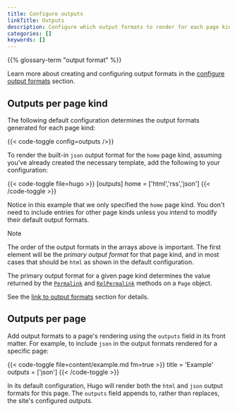 ```yaml
---
title: Configure outputs
linkTitle: Outputs
description: Configure which output formats to render for each page kind.
categories: []
keywords: []
---
```


{{% glossary-term "output format" %}}

Learn more about creating and configuring output formats in the [configure output formats] section.

## Outputs per page kind

The following default configuration determines the output formats generated for each page kind:

{{< code-toggle config=outputs />}}

To render the built-in `json` output format for the `home` page kind, assuming you've already created the necessary template, add the following to your configuration:

{{< code-toggle file=hugo >}}
[outputs]
home = ['html','rss','json']
{{< /code-toggle >}}

Notice in this example that we only specified the `home` page kind. You don't need to include entries for other page kinds unless you intend to modify their default output formats.

> [!note]
> The order of the output formats in the arrays above is important. The first element will be the _primary output format_ for that page kind, and in most cases that should be `html` as shown in the default configuration.
>
> The primary output format for a given page kind determines the value returned by the [`Permalink`] and [`RelPermalink`] methods on a `Page` object.
>
> See the [link to output formats] section for details.

## Outputs per page

Add output formats to a page's rendering using the `outputs` field in its front matter. For example, to include `json` in the output formats rendered for a specific page:

{{< code-toggle file=content/example.md fm=true >}}
title = 'Example'
outputs = ['json']
{{< /code-toggle >}}

In its default configuration, Hugo will render both the `html` and `json` output formats for this page. The `outputs` field appends to, rather than replaces, the site's configured outputs.

[`Permalink`]: /methods/page/permalink/
[`RelPermalink`]: /methods/page/relpermalink/
[configure output formats]: /configuration/output-formats/
[link to output formats]: configuration/output-formats/#link-to-output-formats
